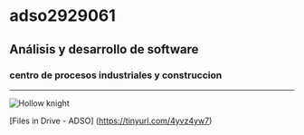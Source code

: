 # adso2929061

## Análisis y desarrollo de software

### centro de procesos  industriales y construccion

---

![Hollow knight](https://tinyurl.com/yshvj25b)

[Files in Drive - ADSO] (https://tinyurl.com/4yvz4yw7)
